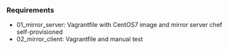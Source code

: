 ### Requirements
* 01_mirror_server: Vagrantfile with CentOS7 image and mirror server chef self-provisioned
* 02_mirror_client: Vagrantfile and manual test


